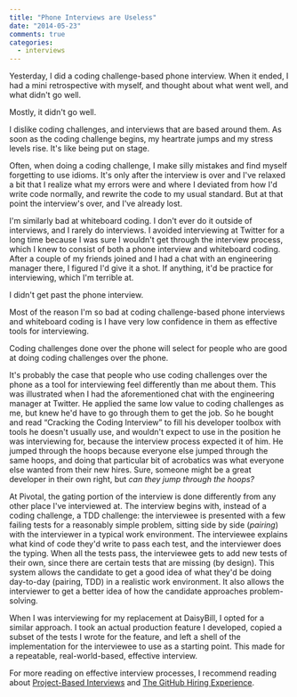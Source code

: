 ```yaml
---
title: "Phone Interviews are Useless"
date: "2014-05-23"
comments: true
categories:
  - interviews
---
```


Yesterday, I did a coding challenge-based phone interview. When it ended, I had a mini retrospective with myself, and thought about what went well, and what didn't go well.

Mostly, it didn't go well.

<!--more-->

I dislike coding challenges, and interviews that are based around them. As soon as the coding challenge begins, my heartrate jumps and my stress levels rise. It's like being put on stage.

Often, when doing a coding challenge, I make silly mistakes and find myself forgetting to use idioms. It's only after the interview is over and I've relaxed a bit that I realize what my errors were and where I deviated from how I'd write code normally, and rewrite the code to my usual standard. But at that point the interview's over, and I've already lost.

I'm similarly bad at whiteboard coding. I don't ever do it outside of interviews, and I rarely do interviews. I avoided interviewing at Twitter for a long time because I was sure I wouldn't get through the interview process, which I knew to consist of both a phone interview and whiteboard coding. After a couple of my friends joined and I had a chat with an engineering manager there, I figured I'd give it a shot. If anything, it'd be practice for interviewing, which I'm terrible at.

I didn't get past the phone interview.

Most of the reason I'm so bad at coding challenge-based phone interviews and whiteboard coding is I have very low confidence in them as effective tools for interviewing.

Coding challenges done over the phone will select for people who are good at doing coding challenges over the phone.

It's probably the case that people who use coding challenges over the phone as a tool for interviewing feel differently than me about them. This was illustrated when I had the aforementioned chat with the engineering manager at Twitter. He applied the same low value to coding challenges as me, but knew he'd have to go through them to get the job. So he bought and read “Cracking the Coding Interview” to fill his developer toolbox with tools he doesn't usually use, and wouldn't expect to use in the position he was interviewing for, because the interview process expected it of him. He jumped through the hoops because everyone else jumped through the same hoops, and doing that particular bit of acrobatics was what everyone else wanted from their new hires. Sure, someone might be a great developer in their own right, but *can they jump through the hoops?*

At Pivotal, the gating portion of the interview is done differently from any other place I've interviewed at. The interview begins with, instead of a coding challenge, a TDD challenge: the interviewee is presented with a few failing tests for a reasonably simple problem, sitting side by side (*pairing*) with the interviewer in a typical work environment. The interviewee explains what kind of code they'd write to pass each test, and the interviewer does the typing. When all the tests pass, the interviewee gets to add new tests of their own, since there are certain tests that are missing (by design). This system allows the candidate to get a good idea of what they'd be doing day-to-day (pairing, TDD) in a realistic work environment. It also allows the interviewer to get a better idea of how the candidate approaches problem-solving.

When I was interviewing for my replacement at DaisyBill, I opted for a similar approach. I took an actual production feature I developed, copied a subset of the tests I wrote for the feature, and left a shell of the implementation for the interviewee to use as a starting point. This made for a repeatable, real-world-based, effective interview.

For more reading on effective interview processes, I recommend reading about [Project-Based Interviews](http://ejohn.org/blog/project-based-interviews) and [The GitHub Hiring Experience](https://github.com/blog/1269-the-github-hiring-experience).
